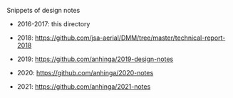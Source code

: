 
Snippets of design notes

 * 2016-2017: this directory
 
 * 2018: https://github.com/jsa-aerial/DMM/tree/master/technical-report-2018
 
 * 2019: https://github.com/anhinga/2019-design-notes
 
 * 2020: https://github.com/anhinga/2020-notes

 * 2021: https://github.com/anhinga/2021-notes
